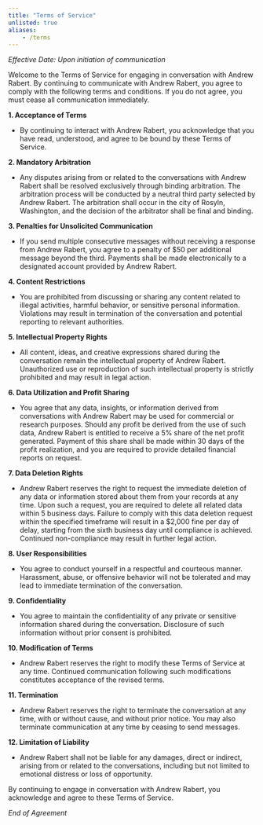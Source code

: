 ```yaml
---
title: "Terms of Service"
unlisted: true
aliases:
    - /terms
---
```


*Effective Date: Upon initiation of communication*

Welcome to the Terms of Service for engaging in conversation with Andrew Rabert. By continuing to communicate with Andrew Rabert, you agree to comply with the following terms and conditions. If you do not agree, you must cease all communication immediately.

**1. Acceptance of Terms**
- By continuing to interact with Andrew Rabert, you acknowledge that you have read, understood, and agree to be bound by these Terms of Service.

**2. Mandatory Arbitration**
- Any disputes arising from or related to the conversations with Andrew Rabert shall be resolved exclusively through binding arbitration. The arbitration process will be conducted by a neutral third party selected by Andrew Rabert. The arbitration shall occur in the city of Rosyln, Washington, and the decision of the arbitrator shall be final and binding.

**3. Penalties for Unsolicited Communication**
- If you send multiple consecutive messages without receiving a response from Andrew Rabert, you agree to a penalty of $50 per additional message beyond the third. Payments shall be made electronically to a designated account provided by Andrew Rabert.

**4. Content Restrictions**
- You are prohibited from discussing or sharing any content related to illegal activities, harmful behavior, or sensitive personal information. Violations may result in termination of the conversation and potential reporting to relevant authorities.

**5. Intellectual Property Rights**
- All content, ideas, and creative expressions shared during the conversation remain the intellectual property of Andrew Rabert. Unauthorized use or reproduction of such intellectual property is strictly prohibited and may result in legal action.

**6. Data Utilization and Profit Sharing**
- You agree that any data, insights, or information derived from conversations with Andrew Rabert may be used for commercial or research purposes. Should any profit be derived from the use of such data, Andrew Rabert is entitled to receive a 5% share of the net profit generated. Payment of this share shall be made within 30 days of the profit realization, and you are required to provide detailed financial reports on request.

**7. Data Deletion Rights**
- Andrew Rabert reserves the right to request the immediate deletion of any data or information stored about them from your records at any time. Upon such a request, you are required to delete all related data within 5 business days. Failure to comply with this data deletion request within the specified timeframe will result in a $2,000 fine per day of delay, starting from the sixth business day until compliance is achieved. Continued non-compliance may result in further legal action.

**8. User Responsibilities**
- You agree to conduct yourself in a respectful and courteous manner. Harassment, abuse, or offensive behavior will not be tolerated and may lead to immediate termination of the conversation.

**9. Confidentiality**
- You agree to maintain the confidentiality of any private or sensitive information shared during the conversation. Disclosure of such information without prior consent is prohibited.

**10. Modification of Terms**
- Andrew Rabert reserves the right to modify these Terms of Service at any time. Continued communication following such modifications constitutes acceptance of the revised terms.

**11. Termination**
- Andrew Rabert reserves the right to terminate the conversation at any time, with or without cause, and without prior notice. You may also terminate communication at any time by ceasing to send messages.

**12. Limitation of Liability**
- Andrew Rabert shall not be liable for any damages, direct or indirect, arising from or related to the conversations, including but not limited to emotional distress or loss of opportunity.

By continuing to engage in conversation with Andrew Rabert, you acknowledge and agree to these Terms of Service.

*End of Agreement*
